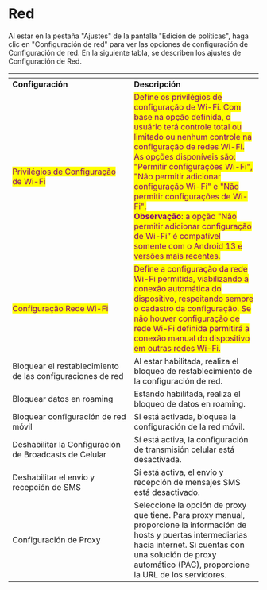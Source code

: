 # Red

Al estar en la pestaña "Ajustes" de la pantalla "Edición de políticas", haga clic en "Configuración de red" para ver las opciones de configuración de Configuración de red. En la siguiente tabla, se describen los ajustes de Configuración de Red.

<table data-header-hidden><thead><tr><th width="229"></th><th></th></tr></thead><tbody><tr><td><strong>Configuración</strong></td><td><strong>Descripción</strong></td></tr><tr><td><mark style="color:purple;">Privilégios de Configuração de Wi-Fi</mark></td><td><mark style="color:purple;">Define os privilégios de configuração de Wi-Fi. Com base na opção definida, o usuário terá controle total ou limitado ou nenhum controle na configuração de redes Wi-Fi. As opções disponíveis são:  "Permitir configurações Wi-Fi", "Não permitir adicionar configuração Wi-Fi" e "Não permitir configurações de Wi-Fi".</mark><br><mark style="color:purple;"><strong>Observação</strong>: a opção "Não permitir adicionar configuração de Wi-Fi” é compatível somente com o Android 13 e versões mais recentes.</mark></td></tr><tr><td><mark style="color:purple;">Configuração Rede Wi-Fi</mark></td><td><mark style="color:purple;">Define a configuração da rede Wi-Fi permitida, viabilizando a conexão automática do dispositivo, respeitando sempre o cadastro da configuração. Se não houver configuração de rede Wi-Fi definida permitirá a conexão manual do dispositivo em outras redes Wi-Fi.</mark></td></tr><tr><td>Bloquear el restablecimiento de las configuraciones de red</td><td>Al estar habilitada, realiza el bloqueo de restablecimiento de la configuración de red.</td></tr><tr><td>Bloquear datos en roaming</td><td>Estando habilitada, realiza el bloqueo de datos en roaming.</td></tr><tr><td>Bloquear configuración de red móvil</td><td>Si está activada, bloquea la configuración de la red móvil.</td></tr><tr><td>Deshabilitar la Configuración de Broadcasts de Celular</td><td>Sí está activa, la configuración de transmisión celular está desactivada.</td></tr><tr><td>Deshabilitar el envío y recepción de SMS</td><td>Sí está activa, el envío y recepción de mensajes SMS está desactivado.</td></tr><tr><td>Configuración de Proxy</td><td>Seleccione la opción de proxy que tiene. Para proxy manual, proporcione la información de hosts y puertas intermediarias hacía internet. Si cuentas con una solución de proxy automático (PAC), proporcione la URL de los servidores.</td></tr></tbody></table>

